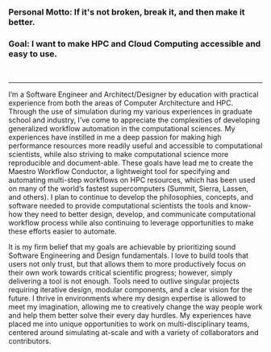 
### Personal Motto: If it's not broken, break it, and then make it better.
### Goal: I want to make HPC and Cloud Computing accessible and easy to use.
<br>

---

I’m a Software Engineer and Architect/Designer by education with practical experience from both the areas of Computer Architecture and HPC. Through the use of simulation during my various experiences in graduate school and industry, I’ve come to appreciate the complexities of developing generalized workflow automation in the computational sciences. My experiences have instilled in me a deep passion for making high performance resources more readily useful and accessible to computational scientists, while also striving to make computational science more reproducible and document-able. These goals have lead me to create the Maestro Workflow Conductor, a lightweight tool for specifying and automating multi-step workflows on HPC resources, which has been used on many of the world’s fastest supercomputers (Summit, Sierra, Lassen, and others). I plan to continue to develop the philosophies, concepts, and software needed to provide computational scientists the tools and know-how they need to better design, develop, and communicate computational workflow process while also continuing to leverage opportunities to make these efforts easier to automate.

It is my firm belief that my goals are achievable by prioritizing sound Software Engineering and Design fundamentals. I love to build tools that users not only trust, but that allows them to more productively focus on their own work towards critical scientific progress; however, simply delivering a tool is not enough. Tools need to outlive singular projects requiring iterative design, modular components, and a clear vision for the future. I thrive in environments where my design expertise is allowed to meet my imagination, allowing me to creatively change the way people work and help them better solve their every day hurdles. My experiences have placed me into unique opportunities to work on multi-disciplinary teams, centered around simulating at-scale and with a variety of collaborators and contributors.